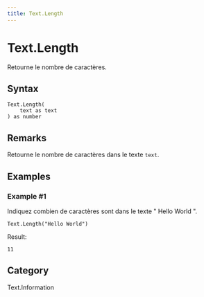 ```yaml
---
title: Text.Length
---
```


# Text.Length


Retourne le nombre de caractères.


## Syntax

```powerquery
Text.Length(
    text as text
) as number
```


## Remarks

Retourne le nombre de caractères dans le texte <code>text</code>.


## Examples

### Example #1 
Indiquez combien de caractères sont dans le texte &#34; Hello World &#34;.
```powerquery
Text.Length("Hello World")
```

Result: 
```powerquery
11
```




## Category
Text.Information
